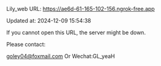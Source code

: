 Lily_web URL: https://ae6d-61-165-102-156.ngrok-free.app

Updated at: 2024-12-09 15:54:38

If you cannot open this URL, the server might be down.

Please contact: 

goley04@foxmail.com Or Wechat:GL_yeaH